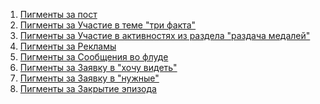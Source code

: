 1. <a href="https://codepen.io/4edo-the-reactor/full/NWZOBjN">Пигменты за пост</a>
2. <a href="https://4edo.github.io/javaScript/forums/stolen_paints/fill_code.html?pigm=1&color=none">Пигменты за Участие в теме "три факта"</a>
3. <a href="https://4edo.github.io/javaScript/forums/stolen_paints/fill_code.html?pigm=5&color=none">Пигменты за Участие в активностях из раздела "раздача медалей"</a>
4. <a href="https://4edo.github.io/javaScript/forums/stolen_paints/fill_code.html?pigm=0.25&color=none">Пигменты за Рекламы</a>
5. <a href="https://4edo.github.io/javaScript/forums/stolen_paints/fill_code.html?pigm=0.1&color=none">Пигменты за Сообщения во флуде</a>
6. <a href="https://4edo.github.io/javaScript/forums/stolen_paints/fill_code.html?pigm=1&color=none">Пигменты за Заявку в "хочу видеть"</a>
7. <a href="https://4edo.github.io/javaScript/forums/stolen_paints/fill_code.html?pigm=5&color=none">Пигменты за Заявку в "нужные"</a>
8. <a href="https://4edo.github.io/javaScript/forums/stolen_paints/fill_code.html">Пигменты за Закрытие эпизода</a>
